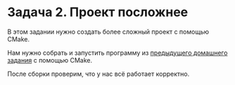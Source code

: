 # Задача 2. Проект посложнее

В этом задании нужно создать более сложный проект с помощью CMake.

Нам нужно собрать и запустить программу из [предыдущего домашнего задания](https://github.com/VaryamoAratar/homeWorksMain/tree/main/Lesson%206.%20multi-file%20projects/Task3.%20class%20hierarchy) с помощью CMake.

После сборки проверим, что у нас всё работает корректно.